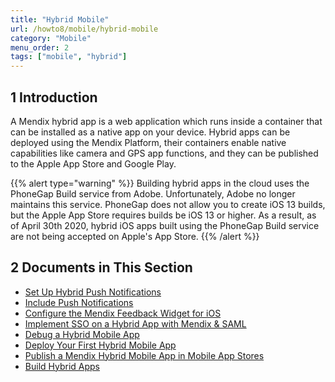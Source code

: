 ```yaml
---
title: "Hybrid Mobile"
url: /howto8/mobile/hybrid-mobile
category: "Mobile"
menu_order: 2
tags: ["mobile", "hybrid"]
---
```


## 1 Introduction

A Mendix hybrid app is a web application which runs inside a container that can be installed as a native app on your device. Hybrid apps can be deployed using the Mendix Platform, their containers enable native capabilities like camera and GPS app functions, and they can be published to the Apple App Store and Google Play. 

{{% alert type="warning" %}}
Building hybrid apps in the cloud uses the PhoneGap Build service from Adobe. Unfortunately, Adobe no longer maintains this service. PhoneGap does not allow you to create  iOS 13 builds, but the Apple App Store requires builds be iOS 13 or higher. As a result, as of April 30th 2020, hybrid iOS apps built using the PhoneGap Build service are not being accepted on Apple's App Store. 
{{% /alert %}}

## 2 Documents in This Section

* [Set Up Hybrid Push Notifications](setting-up-hybrid-push-notifications)
* [Include Push Notifications](push-notifications)
* [Configure the Mendix Feedback Widget for iOS](feedback-widget-ios)
* [Implement SSO on a Hybrid App with Mendix & SAML](implement-sso-on-a-hybrid-app-with-mendix-and-saml)
* [Debug a Hybrid Mobile App](debug-a-mobile-app)
* [Deploy Your First Hybrid Mobile App](deploy-your-first-hybrid-mobile-app)
* [Publish a Mendix Hybrid Mobile App in Mobile App Stores](publishing-a-mendix-hybrid-mobile-app-in-mobile-app-stores)
* [Build Hybrid Apps](build-hybrid-apps) 